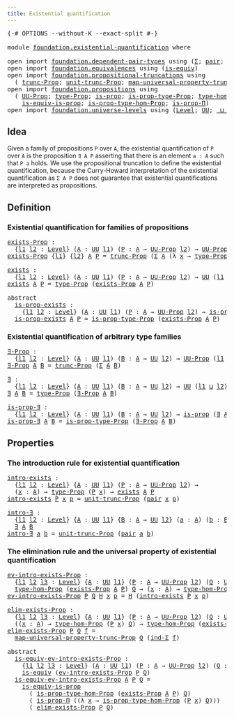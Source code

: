 ```yaml
---
title: Existential quantification
---
```


<pre class="Agda"><a id="52" class="Symbol">{-#</a> <a id="56" class="Keyword">OPTIONS</a> <a id="64" class="Pragma">--without-K</a> <a id="76" class="Pragma">--exact-split</a> <a id="90" class="Symbol">#-}</a>

<a id="95" class="Keyword">module</a> <a id="102" href="foundation.existential-quantification.html" class="Module">foundation.existential-quantification</a> <a id="140" class="Keyword">where</a>

<a id="147" class="Keyword">open</a> <a id="152" class="Keyword">import</a> <a id="159" href="foundation.dependent-pair-types.html" class="Module">foundation.dependent-pair-types</a> <a id="191" class="Keyword">using</a> <a id="197" class="Symbol">(</a><a id="198" href="foundation-core.dependent-pair-types.html#515" class="Record">Σ</a><a id="199" class="Symbol">;</a> <a id="201" href="foundation-core.dependent-pair-types.html#588" class="InductiveConstructor">pair</a><a id="205" class="Symbol">;</a> <a id="207" href="foundation-core.dependent-pair-types.html#605" class="Field">pr1</a><a id="210" class="Symbol">;</a> <a id="212" href="foundation-core.dependent-pair-types.html#617" class="Field">pr2</a><a id="215" class="Symbol">;</a> <a id="217" href="foundation-core.dependent-pair-types.html#743" class="Function">ind-Σ</a><a id="222" class="Symbol">)</a>
<a id="224" class="Keyword">open</a> <a id="229" class="Keyword">import</a> <a id="236" href="foundation.equivalences.html" class="Module">foundation.equivalences</a> <a id="260" class="Keyword">using</a> <a id="266" class="Symbol">(</a><a id="267" href="foundation-core.equivalences.html#1556" class="Function">is-equiv</a><a id="275" class="Symbol">)</a>
<a id="277" class="Keyword">open</a> <a id="282" class="Keyword">import</a> <a id="289" href="foundation.propositional-truncations.html" class="Module">foundation.propositional-truncations</a> <a id="326" class="Keyword">using</a>
  <a id="334" class="Symbol">(</a> <a id="336" href="foundation.propositional-truncations.html#2532" class="Function">trunc-Prop</a><a id="346" class="Symbol">;</a> <a id="348" href="foundation.propositional-truncations.html#2118" class="Function">unit-trunc-Prop</a><a id="363" class="Symbol">;</a> <a id="365" href="foundation.propositional-truncations.html#5244" class="Function">map-universal-property-trunc-Prop</a><a id="398" class="Symbol">)</a>
<a id="400" class="Keyword">open</a> <a id="405" class="Keyword">import</a> <a id="412" href="foundation.propositions.html" class="Module">foundation.propositions</a> <a id="436" class="Keyword">using</a>
  <a id="444" class="Symbol">(</a> <a id="446" href="foundation-core.propositions.html#1393" class="Function">UU-Prop</a><a id="453" class="Symbol">;</a> <a id="455" href="foundation-core.propositions.html#1495" class="Function">type-Prop</a><a id="464" class="Symbol">;</a> <a id="466" href="foundation-core.propositions.html#1309" class="Function">is-prop</a><a id="473" class="Symbol">;</a> <a id="475" href="foundation-core.propositions.html#1562" class="Function">is-prop-type-Prop</a><a id="492" class="Symbol">;</a> <a id="494" href="foundation-core.propositions.html#8476" class="Function">type-hom-Prop</a><a id="507" class="Symbol">;</a>
    <a id="513" href="foundation-core.propositions.html#3693" class="Function">is-equiv-is-prop</a><a id="529" class="Symbol">;</a> <a id="531" href="foundation-core.propositions.html#8616" class="Function">is-prop-type-hom-Prop</a><a id="552" class="Symbol">;</a> <a id="554" href="foundation-core.propositions.html#6158" class="Function">is-prop-Π</a><a id="563" class="Symbol">)</a>
<a id="565" class="Keyword">open</a> <a id="570" class="Keyword">import</a> <a id="577" href="foundation.universe-levels.html" class="Module">foundation.universe-levels</a> <a id="604" class="Keyword">using</a> <a id="610" class="Symbol">(</a><a id="611" href="Agda.Primitive.html#597" class="Postulate">Level</a><a id="616" class="Symbol">;</a> <a id="618" href="foundation-core.universe-levels.html#235" class="Primitive">UU</a><a id="620" class="Symbol">;</a> <a id="622" href="Agda.Primitive.html#810" class="Primitive Operator">_⊔_</a><a id="625" class="Symbol">)</a>
</pre>
## Idea

Given a family of propositions `P` over `A`, the existential quantification of `P` over `A` is the proposition `∃ A P` asserting that there is an element `a : A` such that `P a` holds. We use the propositional truncation to define the existential quantification, because the Curry-Howard interpretation of the existential quantification as `Σ A P` does not guarantee that existential quantifications are interpreted as propositions.

## Definition

### Existential quantification for families of propositions

<pre class="Agda"><a id="exists-Prop"></a><a id="1159" href="foundation.existential-quantification.html#1159" class="Function">exists-Prop</a> <a id="1171" class="Symbol">:</a>
  <a id="1175" class="Symbol">{</a><a id="1176" href="foundation.existential-quantification.html#1176" class="Bound">l1</a> <a id="1179" href="foundation.existential-quantification.html#1179" class="Bound">l2</a> <a id="1182" class="Symbol">:</a> <a id="1184" href="Agda.Primitive.html#597" class="Postulate">Level</a><a id="1189" class="Symbol">}</a> <a id="1191" class="Symbol">(</a><a id="1192" href="foundation.existential-quantification.html#1192" class="Bound">A</a> <a id="1194" class="Symbol">:</a> <a id="1196" href="foundation-core.universe-levels.html#235" class="Primitive">UU</a> <a id="1199" href="foundation.existential-quantification.html#1176" class="Bound">l1</a><a id="1201" class="Symbol">)</a> <a id="1203" class="Symbol">(</a><a id="1204" href="foundation.existential-quantification.html#1204" class="Bound">P</a> <a id="1206" class="Symbol">:</a> <a id="1208" href="foundation.existential-quantification.html#1192" class="Bound">A</a> <a id="1210" class="Symbol">→</a> <a id="1212" href="foundation-core.propositions.html#1393" class="Function">UU-Prop</a> <a id="1220" href="foundation.existential-quantification.html#1179" class="Bound">l2</a><a id="1222" class="Symbol">)</a> <a id="1224" class="Symbol">→</a> <a id="1226" href="foundation-core.propositions.html#1393" class="Function">UU-Prop</a> <a id="1234" class="Symbol">(</a><a id="1235" href="foundation.existential-quantification.html#1176" class="Bound">l1</a> <a id="1238" href="Agda.Primitive.html#810" class="Primitive Operator">⊔</a> <a id="1240" href="foundation.existential-quantification.html#1179" class="Bound">l2</a><a id="1242" class="Symbol">)</a>
<a id="1244" href="foundation.existential-quantification.html#1159" class="Function">exists-Prop</a> <a id="1256" class="Symbol">{</a><a id="1257" href="foundation.existential-quantification.html#1257" class="Bound">l1</a><a id="1259" class="Symbol">}</a> <a id="1261" class="Symbol">{</a><a id="1262" href="foundation.existential-quantification.html#1262" class="Bound">l2</a><a id="1264" class="Symbol">}</a> <a id="1266" href="foundation.existential-quantification.html#1266" class="Bound">A</a> <a id="1268" href="foundation.existential-quantification.html#1268" class="Bound">P</a> <a id="1270" class="Symbol">=</a> <a id="1272" href="foundation.propositional-truncations.html#2532" class="Function">trunc-Prop</a> <a id="1283" class="Symbol">(</a><a id="1284" href="foundation-core.dependent-pair-types.html#515" class="Record">Σ</a> <a id="1286" href="foundation.existential-quantification.html#1266" class="Bound">A</a> <a id="1288" class="Symbol">(λ</a> <a id="1291" href="foundation.existential-quantification.html#1291" class="Bound">x</a> <a id="1293" class="Symbol">→</a> <a id="1295" href="foundation-core.propositions.html#1495" class="Function">type-Prop</a> <a id="1305" class="Symbol">(</a><a id="1306" href="foundation.existential-quantification.html#1268" class="Bound">P</a> <a id="1308" href="foundation.existential-quantification.html#1291" class="Bound">x</a><a id="1309" class="Symbol">)))</a>

<a id="exists"></a><a id="1314" href="foundation.existential-quantification.html#1314" class="Function">exists</a> <a id="1321" class="Symbol">:</a>
  <a id="1325" class="Symbol">{</a><a id="1326" href="foundation.existential-quantification.html#1326" class="Bound">l1</a> <a id="1329" href="foundation.existential-quantification.html#1329" class="Bound">l2</a> <a id="1332" class="Symbol">:</a> <a id="1334" href="Agda.Primitive.html#597" class="Postulate">Level</a><a id="1339" class="Symbol">}</a> <a id="1341" class="Symbol">(</a><a id="1342" href="foundation.existential-quantification.html#1342" class="Bound">A</a> <a id="1344" class="Symbol">:</a> <a id="1346" href="foundation-core.universe-levels.html#235" class="Primitive">UU</a> <a id="1349" href="foundation.existential-quantification.html#1326" class="Bound">l1</a><a id="1351" class="Symbol">)</a> <a id="1353" class="Symbol">(</a><a id="1354" href="foundation.existential-quantification.html#1354" class="Bound">P</a> <a id="1356" class="Symbol">:</a> <a id="1358" href="foundation.existential-quantification.html#1342" class="Bound">A</a> <a id="1360" class="Symbol">→</a> <a id="1362" href="foundation-core.propositions.html#1393" class="Function">UU-Prop</a> <a id="1370" href="foundation.existential-quantification.html#1329" class="Bound">l2</a><a id="1372" class="Symbol">)</a> <a id="1374" class="Symbol">→</a> <a id="1376" href="foundation-core.universe-levels.html#235" class="Primitive">UU</a> <a id="1379" class="Symbol">(</a><a id="1380" href="foundation.existential-quantification.html#1326" class="Bound">l1</a> <a id="1383" href="Agda.Primitive.html#810" class="Primitive Operator">⊔</a> <a id="1385" href="foundation.existential-quantification.html#1329" class="Bound">l2</a><a id="1387" class="Symbol">)</a>
<a id="1389" href="foundation.existential-quantification.html#1314" class="Function">exists</a> <a id="1396" href="foundation.existential-quantification.html#1396" class="Bound">A</a> <a id="1398" href="foundation.existential-quantification.html#1398" class="Bound">P</a> <a id="1400" class="Symbol">=</a> <a id="1402" href="foundation-core.propositions.html#1495" class="Function">type-Prop</a> <a id="1412" class="Symbol">(</a><a id="1413" href="foundation.existential-quantification.html#1159" class="Function">exists-Prop</a> <a id="1425" href="foundation.existential-quantification.html#1396" class="Bound">A</a> <a id="1427" href="foundation.existential-quantification.html#1398" class="Bound">P</a><a id="1428" class="Symbol">)</a>

<a id="1431" class="Keyword">abstract</a>
  <a id="is-prop-exists"></a><a id="1442" href="foundation.existential-quantification.html#1442" class="Function">is-prop-exists</a> <a id="1457" class="Symbol">:</a>
    <a id="1463" class="Symbol">{</a><a id="1464" href="foundation.existential-quantification.html#1464" class="Bound">l1</a> <a id="1467" href="foundation.existential-quantification.html#1467" class="Bound">l2</a> <a id="1470" class="Symbol">:</a> <a id="1472" href="Agda.Primitive.html#597" class="Postulate">Level</a><a id="1477" class="Symbol">}</a> <a id="1479" class="Symbol">(</a><a id="1480" href="foundation.existential-quantification.html#1480" class="Bound">A</a> <a id="1482" class="Symbol">:</a> <a id="1484" href="foundation-core.universe-levels.html#235" class="Primitive">UU</a> <a id="1487" href="foundation.existential-quantification.html#1464" class="Bound">l1</a><a id="1489" class="Symbol">)</a> <a id="1491" class="Symbol">(</a><a id="1492" href="foundation.existential-quantification.html#1492" class="Bound">P</a> <a id="1494" class="Symbol">:</a> <a id="1496" href="foundation.existential-quantification.html#1480" class="Bound">A</a> <a id="1498" class="Symbol">→</a> <a id="1500" href="foundation-core.propositions.html#1393" class="Function">UU-Prop</a> <a id="1508" href="foundation.existential-quantification.html#1467" class="Bound">l2</a><a id="1510" class="Symbol">)</a> <a id="1512" class="Symbol">→</a> <a id="1514" href="foundation-core.propositions.html#1309" class="Function">is-prop</a> <a id="1522" class="Symbol">(</a><a id="1523" href="foundation.existential-quantification.html#1314" class="Function">exists</a> <a id="1530" href="foundation.existential-quantification.html#1480" class="Bound">A</a> <a id="1532" href="foundation.existential-quantification.html#1492" class="Bound">P</a><a id="1533" class="Symbol">)</a>
  <a id="1537" href="foundation.existential-quantification.html#1442" class="Function">is-prop-exists</a> <a id="1552" href="foundation.existential-quantification.html#1552" class="Bound">A</a> <a id="1554" href="foundation.existential-quantification.html#1554" class="Bound">P</a> <a id="1556" class="Symbol">=</a> <a id="1558" href="foundation-core.propositions.html#1562" class="Function">is-prop-type-Prop</a> <a id="1576" class="Symbol">(</a><a id="1577" href="foundation.existential-quantification.html#1159" class="Function">exists-Prop</a> <a id="1589" href="foundation.existential-quantification.html#1552" class="Bound">A</a> <a id="1591" href="foundation.existential-quantification.html#1554" class="Bound">P</a><a id="1592" class="Symbol">)</a>
</pre>
### Existential quantification of arbitrary type families

<pre class="Agda"><a id="∃-Prop"></a><a id="1666" href="foundation.existential-quantification.html#1666" class="Function">∃-Prop</a> <a id="1673" class="Symbol">:</a>
  <a id="1677" class="Symbol">{</a><a id="1678" href="foundation.existential-quantification.html#1678" class="Bound">l1</a> <a id="1681" href="foundation.existential-quantification.html#1681" class="Bound">l2</a> <a id="1684" class="Symbol">:</a> <a id="1686" href="Agda.Primitive.html#597" class="Postulate">Level</a><a id="1691" class="Symbol">}</a> <a id="1693" class="Symbol">(</a><a id="1694" href="foundation.existential-quantification.html#1694" class="Bound">A</a> <a id="1696" class="Symbol">:</a> <a id="1698" href="foundation-core.universe-levels.html#235" class="Primitive">UU</a> <a id="1701" href="foundation.existential-quantification.html#1678" class="Bound">l1</a><a id="1703" class="Symbol">)</a> <a id="1705" class="Symbol">(</a><a id="1706" href="foundation.existential-quantification.html#1706" class="Bound">B</a> <a id="1708" class="Symbol">:</a> <a id="1710" href="foundation.existential-quantification.html#1694" class="Bound">A</a> <a id="1712" class="Symbol">→</a> <a id="1714" href="foundation-core.universe-levels.html#235" class="Primitive">UU</a> <a id="1717" href="foundation.existential-quantification.html#1681" class="Bound">l2</a><a id="1719" class="Symbol">)</a> <a id="1721" class="Symbol">→</a> <a id="1723" href="foundation-core.propositions.html#1393" class="Function">UU-Prop</a> <a id="1731" class="Symbol">(</a><a id="1732" href="foundation.existential-quantification.html#1678" class="Bound">l1</a> <a id="1735" href="Agda.Primitive.html#810" class="Primitive Operator">⊔</a> <a id="1737" href="foundation.existential-quantification.html#1681" class="Bound">l2</a><a id="1739" class="Symbol">)</a>
<a id="1741" href="foundation.existential-quantification.html#1666" class="Function">∃-Prop</a> <a id="1748" href="foundation.existential-quantification.html#1748" class="Bound">A</a> <a id="1750" href="foundation.existential-quantification.html#1750" class="Bound">B</a> <a id="1752" class="Symbol">=</a> <a id="1754" href="foundation.propositional-truncations.html#2532" class="Function">trunc-Prop</a> <a id="1765" class="Symbol">(</a><a id="1766" href="foundation-core.dependent-pair-types.html#515" class="Record">Σ</a> <a id="1768" href="foundation.existential-quantification.html#1748" class="Bound">A</a> <a id="1770" href="foundation.existential-quantification.html#1750" class="Bound">B</a><a id="1771" class="Symbol">)</a>

<a id="∃"></a><a id="1774" href="foundation.existential-quantification.html#1774" class="Function">∃</a> <a id="1776" class="Symbol">:</a>
  <a id="1780" class="Symbol">{</a><a id="1781" href="foundation.existential-quantification.html#1781" class="Bound">l1</a> <a id="1784" href="foundation.existential-quantification.html#1784" class="Bound">l2</a> <a id="1787" class="Symbol">:</a> <a id="1789" href="Agda.Primitive.html#597" class="Postulate">Level</a><a id="1794" class="Symbol">}</a> <a id="1796" class="Symbol">(</a><a id="1797" href="foundation.existential-quantification.html#1797" class="Bound">A</a> <a id="1799" class="Symbol">:</a> <a id="1801" href="foundation-core.universe-levels.html#235" class="Primitive">UU</a> <a id="1804" href="foundation.existential-quantification.html#1781" class="Bound">l1</a><a id="1806" class="Symbol">)</a> <a id="1808" class="Symbol">(</a><a id="1809" href="foundation.existential-quantification.html#1809" class="Bound">B</a> <a id="1811" class="Symbol">:</a> <a id="1813" href="foundation.existential-quantification.html#1797" class="Bound">A</a> <a id="1815" class="Symbol">→</a> <a id="1817" href="foundation-core.universe-levels.html#235" class="Primitive">UU</a> <a id="1820" href="foundation.existential-quantification.html#1784" class="Bound">l2</a><a id="1822" class="Symbol">)</a> <a id="1824" class="Symbol">→</a> <a id="1826" href="foundation-core.universe-levels.html#235" class="Primitive">UU</a> <a id="1829" class="Symbol">(</a><a id="1830" href="foundation.existential-quantification.html#1781" class="Bound">l1</a> <a id="1833" href="Agda.Primitive.html#810" class="Primitive Operator">⊔</a> <a id="1835" href="foundation.existential-quantification.html#1784" class="Bound">l2</a><a id="1837" class="Symbol">)</a>
<a id="1839" href="foundation.existential-quantification.html#1774" class="Function">∃</a> <a id="1841" href="foundation.existential-quantification.html#1841" class="Bound">A</a> <a id="1843" href="foundation.existential-quantification.html#1843" class="Bound">B</a> <a id="1845" class="Symbol">=</a> <a id="1847" href="foundation-core.propositions.html#1495" class="Function">type-Prop</a> <a id="1857" class="Symbol">(</a><a id="1858" href="foundation.existential-quantification.html#1666" class="Function">∃-Prop</a> <a id="1865" href="foundation.existential-quantification.html#1841" class="Bound">A</a> <a id="1867" href="foundation.existential-quantification.html#1843" class="Bound">B</a><a id="1868" class="Symbol">)</a>

<a id="is-prop-∃"></a><a id="1871" href="foundation.existential-quantification.html#1871" class="Function">is-prop-∃</a> <a id="1881" class="Symbol">:</a>
  <a id="1885" class="Symbol">{</a><a id="1886" href="foundation.existential-quantification.html#1886" class="Bound">l1</a> <a id="1889" href="foundation.existential-quantification.html#1889" class="Bound">l2</a> <a id="1892" class="Symbol">:</a> <a id="1894" href="Agda.Primitive.html#597" class="Postulate">Level</a><a id="1899" class="Symbol">}</a> <a id="1901" class="Symbol">(</a><a id="1902" href="foundation.existential-quantification.html#1902" class="Bound">A</a> <a id="1904" class="Symbol">:</a> <a id="1906" href="foundation-core.universe-levels.html#235" class="Primitive">UU</a> <a id="1909" href="foundation.existential-quantification.html#1886" class="Bound">l1</a><a id="1911" class="Symbol">)</a> <a id="1913" class="Symbol">(</a><a id="1914" href="foundation.existential-quantification.html#1914" class="Bound">B</a> <a id="1916" class="Symbol">:</a> <a id="1918" href="foundation.existential-quantification.html#1902" class="Bound">A</a> <a id="1920" class="Symbol">→</a> <a id="1922" href="foundation-core.universe-levels.html#235" class="Primitive">UU</a> <a id="1925" href="foundation.existential-quantification.html#1889" class="Bound">l2</a><a id="1927" class="Symbol">)</a> <a id="1929" class="Symbol">→</a> <a id="1931" href="foundation-core.propositions.html#1309" class="Function">is-prop</a> <a id="1939" class="Symbol">(</a><a id="1940" href="foundation.existential-quantification.html#1774" class="Function">∃</a> <a id="1942" href="foundation.existential-quantification.html#1902" class="Bound">A</a> <a id="1944" href="foundation.existential-quantification.html#1914" class="Bound">B</a><a id="1945" class="Symbol">)</a>
<a id="1947" href="foundation.existential-quantification.html#1871" class="Function">is-prop-∃</a> <a id="1957" href="foundation.existential-quantification.html#1957" class="Bound">A</a> <a id="1959" href="foundation.existential-quantification.html#1959" class="Bound">B</a> <a id="1961" class="Symbol">=</a> <a id="1963" href="foundation-core.propositions.html#1562" class="Function">is-prop-type-Prop</a> <a id="1981" class="Symbol">(</a><a id="1982" href="foundation.existential-quantification.html#1666" class="Function">∃-Prop</a> <a id="1989" href="foundation.existential-quantification.html#1957" class="Bound">A</a> <a id="1991" href="foundation.existential-quantification.html#1959" class="Bound">B</a><a id="1992" class="Symbol">)</a>
</pre>
## Properties

### The introduction rule for existential quantification

<pre class="Agda"><a id="intro-exists"></a><a id="2080" href="foundation.existential-quantification.html#2080" class="Function">intro-exists</a> <a id="2093" class="Symbol">:</a>
  <a id="2097" class="Symbol">{</a><a id="2098" href="foundation.existential-quantification.html#2098" class="Bound">l1</a> <a id="2101" href="foundation.existential-quantification.html#2101" class="Bound">l2</a> <a id="2104" class="Symbol">:</a> <a id="2106" href="Agda.Primitive.html#597" class="Postulate">Level</a><a id="2111" class="Symbol">}</a> <a id="2113" class="Symbol">{</a><a id="2114" href="foundation.existential-quantification.html#2114" class="Bound">A</a> <a id="2116" class="Symbol">:</a> <a id="2118" href="foundation-core.universe-levels.html#235" class="Primitive">UU</a> <a id="2121" href="foundation.existential-quantification.html#2098" class="Bound">l1</a><a id="2123" class="Symbol">}</a> <a id="2125" class="Symbol">(</a><a id="2126" href="foundation.existential-quantification.html#2126" class="Bound">P</a> <a id="2128" class="Symbol">:</a> <a id="2130" href="foundation.existential-quantification.html#2114" class="Bound">A</a> <a id="2132" class="Symbol">→</a> <a id="2134" href="foundation-core.propositions.html#1393" class="Function">UU-Prop</a> <a id="2142" href="foundation.existential-quantification.html#2101" class="Bound">l2</a><a id="2144" class="Symbol">)</a> <a id="2146" class="Symbol">→</a>
  <a id="2150" class="Symbol">(</a><a id="2151" href="foundation.existential-quantification.html#2151" class="Bound">x</a> <a id="2153" class="Symbol">:</a> <a id="2155" href="foundation.existential-quantification.html#2114" class="Bound">A</a><a id="2156" class="Symbol">)</a> <a id="2158" class="Symbol">→</a> <a id="2160" href="foundation-core.propositions.html#1495" class="Function">type-Prop</a> <a id="2170" class="Symbol">(</a><a id="2171" href="foundation.existential-quantification.html#2126" class="Bound">P</a> <a id="2173" href="foundation.existential-quantification.html#2151" class="Bound">x</a><a id="2174" class="Symbol">)</a> <a id="2176" class="Symbol">→</a> <a id="2178" href="foundation.existential-quantification.html#1314" class="Function">exists</a> <a id="2185" href="foundation.existential-quantification.html#2114" class="Bound">A</a> <a id="2187" href="foundation.existential-quantification.html#2126" class="Bound">P</a>
<a id="2189" href="foundation.existential-quantification.html#2080" class="Function">intro-exists</a> <a id="2202" href="foundation.existential-quantification.html#2202" class="Bound">P</a> <a id="2204" href="foundation.existential-quantification.html#2204" class="Bound">x</a> <a id="2206" href="foundation.existential-quantification.html#2206" class="Bound">p</a> <a id="2208" class="Symbol">=</a> <a id="2210" href="foundation.propositional-truncations.html#2118" class="Function">unit-trunc-Prop</a> <a id="2226" class="Symbol">(</a><a id="2227" href="foundation-core.dependent-pair-types.html#588" class="InductiveConstructor">pair</a> <a id="2232" href="foundation.existential-quantification.html#2204" class="Bound">x</a> <a id="2234" href="foundation.existential-quantification.html#2206" class="Bound">p</a><a id="2235" class="Symbol">)</a>

<a id="intro-∃"></a><a id="2238" href="foundation.existential-quantification.html#2238" class="Function">intro-∃</a> <a id="2246" class="Symbol">:</a>
  <a id="2250" class="Symbol">{</a><a id="2251" href="foundation.existential-quantification.html#2251" class="Bound">l1</a> <a id="2254" href="foundation.existential-quantification.html#2254" class="Bound">l2</a> <a id="2257" class="Symbol">:</a> <a id="2259" href="Agda.Primitive.html#597" class="Postulate">Level</a><a id="2264" class="Symbol">}</a> <a id="2266" class="Symbol">{</a><a id="2267" href="foundation.existential-quantification.html#2267" class="Bound">A</a> <a id="2269" class="Symbol">:</a> <a id="2271" href="foundation-core.universe-levels.html#235" class="Primitive">UU</a> <a id="2274" href="foundation.existential-quantification.html#2251" class="Bound">l1</a><a id="2276" class="Symbol">}</a> <a id="2278" class="Symbol">{</a><a id="2279" href="foundation.existential-quantification.html#2279" class="Bound">B</a> <a id="2281" class="Symbol">:</a> <a id="2283" href="foundation.existential-quantification.html#2267" class="Bound">A</a> <a id="2285" class="Symbol">→</a> <a id="2287" href="foundation-core.universe-levels.html#235" class="Primitive">UU</a> <a id="2290" href="foundation.existential-quantification.html#2254" class="Bound">l2</a><a id="2292" class="Symbol">}</a> <a id="2294" class="Symbol">(</a><a id="2295" href="foundation.existential-quantification.html#2295" class="Bound">a</a> <a id="2297" class="Symbol">:</a> <a id="2299" href="foundation.existential-quantification.html#2267" class="Bound">A</a><a id="2300" class="Symbol">)</a> <a id="2302" class="Symbol">(</a><a id="2303" href="foundation.existential-quantification.html#2303" class="Bound">b</a> <a id="2305" class="Symbol">:</a> <a id="2307" href="foundation.existential-quantification.html#2279" class="Bound">B</a> <a id="2309" href="foundation.existential-quantification.html#2295" class="Bound">a</a><a id="2310" class="Symbol">)</a> <a id="2312" class="Symbol">→</a>
  <a id="2316" href="foundation.existential-quantification.html#1774" class="Function">∃</a> <a id="2318" href="foundation.existential-quantification.html#2267" class="Bound">A</a> <a id="2320" href="foundation.existential-quantification.html#2279" class="Bound">B</a>
<a id="2322" href="foundation.existential-quantification.html#2238" class="Function">intro-∃</a> <a id="2330" href="foundation.existential-quantification.html#2330" class="Bound">a</a> <a id="2332" href="foundation.existential-quantification.html#2332" class="Bound">b</a> <a id="2334" class="Symbol">=</a> <a id="2336" href="foundation.propositional-truncations.html#2118" class="Function">unit-trunc-Prop</a> <a id="2352" class="Symbol">(</a><a id="2353" href="foundation-core.dependent-pair-types.html#588" class="InductiveConstructor">pair</a> <a id="2358" href="foundation.existential-quantification.html#2330" class="Bound">a</a> <a id="2360" href="foundation.existential-quantification.html#2332" class="Bound">b</a><a id="2361" class="Symbol">)</a>
</pre>
### The elimination rule and the universal property of existential quantification

<pre class="Agda"><a id="ev-intro-exists-Prop"></a><a id="2459" href="foundation.existential-quantification.html#2459" class="Function">ev-intro-exists-Prop</a> <a id="2480" class="Symbol">:</a>
  <a id="2484" class="Symbol">{</a><a id="2485" href="foundation.existential-quantification.html#2485" class="Bound">l1</a> <a id="2488" href="foundation.existential-quantification.html#2488" class="Bound">l2</a> <a id="2491" href="foundation.existential-quantification.html#2491" class="Bound">l3</a> <a id="2494" class="Symbol">:</a> <a id="2496" href="Agda.Primitive.html#597" class="Postulate">Level</a><a id="2501" class="Symbol">}</a> <a id="2503" class="Symbol">{</a><a id="2504" href="foundation.existential-quantification.html#2504" class="Bound">A</a> <a id="2506" class="Symbol">:</a> <a id="2508" href="foundation-core.universe-levels.html#235" class="Primitive">UU</a> <a id="2511" href="foundation.existential-quantification.html#2485" class="Bound">l1</a><a id="2513" class="Symbol">}</a> <a id="2515" class="Symbol">(</a><a id="2516" href="foundation.existential-quantification.html#2516" class="Bound">P</a> <a id="2518" class="Symbol">:</a> <a id="2520" href="foundation.existential-quantification.html#2504" class="Bound">A</a> <a id="2522" class="Symbol">→</a> <a id="2524" href="foundation-core.propositions.html#1393" class="Function">UU-Prop</a> <a id="2532" href="foundation.existential-quantification.html#2488" class="Bound">l2</a><a id="2534" class="Symbol">)</a> <a id="2536" class="Symbol">(</a><a id="2537" href="foundation.existential-quantification.html#2537" class="Bound">Q</a> <a id="2539" class="Symbol">:</a> <a id="2541" href="foundation-core.propositions.html#1393" class="Function">UU-Prop</a> <a id="2549" href="foundation.existential-quantification.html#2491" class="Bound">l3</a><a id="2551" class="Symbol">)</a> <a id="2553" class="Symbol">→</a>
  <a id="2557" href="foundation-core.propositions.html#8476" class="Function">type-hom-Prop</a> <a id="2571" class="Symbol">(</a><a id="2572" href="foundation.existential-quantification.html#1159" class="Function">exists-Prop</a> <a id="2584" href="foundation.existential-quantification.html#2504" class="Bound">A</a> <a id="2586" href="foundation.existential-quantification.html#2516" class="Bound">P</a><a id="2587" class="Symbol">)</a> <a id="2589" href="foundation.existential-quantification.html#2537" class="Bound">Q</a> <a id="2591" class="Symbol">→</a> <a id="2593" class="Symbol">(</a><a id="2594" href="foundation.existential-quantification.html#2594" class="Bound">x</a> <a id="2596" class="Symbol">:</a> <a id="2598" href="foundation.existential-quantification.html#2504" class="Bound">A</a><a id="2599" class="Symbol">)</a> <a id="2601" class="Symbol">→</a> <a id="2603" href="foundation-core.propositions.html#8476" class="Function">type-hom-Prop</a> <a id="2617" class="Symbol">(</a><a id="2618" href="foundation.existential-quantification.html#2516" class="Bound">P</a> <a id="2620" href="foundation.existential-quantification.html#2594" class="Bound">x</a><a id="2621" class="Symbol">)</a> <a id="2623" href="foundation.existential-quantification.html#2537" class="Bound">Q</a>
<a id="2625" href="foundation.existential-quantification.html#2459" class="Function">ev-intro-exists-Prop</a> <a id="2646" href="foundation.existential-quantification.html#2646" class="Bound">P</a> <a id="2648" href="foundation.existential-quantification.html#2648" class="Bound">Q</a> <a id="2650" href="foundation.existential-quantification.html#2650" class="Bound">H</a> <a id="2652" href="foundation.existential-quantification.html#2652" class="Bound">x</a> <a id="2654" href="foundation.existential-quantification.html#2654" class="Bound">p</a> <a id="2656" class="Symbol">=</a> <a id="2658" href="foundation.existential-quantification.html#2650" class="Bound">H</a> <a id="2660" class="Symbol">(</a><a id="2661" href="foundation.existential-quantification.html#2080" class="Function">intro-exists</a> <a id="2674" href="foundation.existential-quantification.html#2646" class="Bound">P</a> <a id="2676" href="foundation.existential-quantification.html#2652" class="Bound">x</a> <a id="2678" href="foundation.existential-quantification.html#2654" class="Bound">p</a><a id="2679" class="Symbol">)</a>

<a id="elim-exists-Prop"></a><a id="2682" href="foundation.existential-quantification.html#2682" class="Function">elim-exists-Prop</a> <a id="2699" class="Symbol">:</a>
  <a id="2703" class="Symbol">{</a><a id="2704" href="foundation.existential-quantification.html#2704" class="Bound">l1</a> <a id="2707" href="foundation.existential-quantification.html#2707" class="Bound">l2</a> <a id="2710" href="foundation.existential-quantification.html#2710" class="Bound">l3</a> <a id="2713" class="Symbol">:</a> <a id="2715" href="Agda.Primitive.html#597" class="Postulate">Level</a><a id="2720" class="Symbol">}</a> <a id="2722" class="Symbol">{</a><a id="2723" href="foundation.existential-quantification.html#2723" class="Bound">A</a> <a id="2725" class="Symbol">:</a> <a id="2727" href="foundation-core.universe-levels.html#235" class="Primitive">UU</a> <a id="2730" href="foundation.existential-quantification.html#2704" class="Bound">l1</a><a id="2732" class="Symbol">}</a> <a id="2734" class="Symbol">(</a><a id="2735" href="foundation.existential-quantification.html#2735" class="Bound">P</a> <a id="2737" class="Symbol">:</a> <a id="2739" href="foundation.existential-quantification.html#2723" class="Bound">A</a> <a id="2741" class="Symbol">→</a> <a id="2743" href="foundation-core.propositions.html#1393" class="Function">UU-Prop</a> <a id="2751" href="foundation.existential-quantification.html#2707" class="Bound">l2</a><a id="2753" class="Symbol">)</a> <a id="2755" class="Symbol">(</a><a id="2756" href="foundation.existential-quantification.html#2756" class="Bound">Q</a> <a id="2758" class="Symbol">:</a> <a id="2760" href="foundation-core.propositions.html#1393" class="Function">UU-Prop</a> <a id="2768" href="foundation.existential-quantification.html#2710" class="Bound">l3</a><a id="2770" class="Symbol">)</a> <a id="2772" class="Symbol">→</a>
  <a id="2776" class="Symbol">((</a><a id="2778" href="foundation.existential-quantification.html#2778" class="Bound">x</a> <a id="2780" class="Symbol">:</a> <a id="2782" href="foundation.existential-quantification.html#2723" class="Bound">A</a><a id="2783" class="Symbol">)</a> <a id="2785" class="Symbol">→</a> <a id="2787" href="foundation-core.propositions.html#8476" class="Function">type-hom-Prop</a> <a id="2801" class="Symbol">(</a><a id="2802" href="foundation.existential-quantification.html#2735" class="Bound">P</a> <a id="2804" href="foundation.existential-quantification.html#2778" class="Bound">x</a><a id="2805" class="Symbol">)</a> <a id="2807" href="foundation.existential-quantification.html#2756" class="Bound">Q</a><a id="2808" class="Symbol">)</a> <a id="2810" class="Symbol">→</a> <a id="2812" href="foundation-core.propositions.html#8476" class="Function">type-hom-Prop</a> <a id="2826" class="Symbol">(</a><a id="2827" href="foundation.existential-quantification.html#1159" class="Function">exists-Prop</a> <a id="2839" href="foundation.existential-quantification.html#2723" class="Bound">A</a> <a id="2841" href="foundation.existential-quantification.html#2735" class="Bound">P</a><a id="2842" class="Symbol">)</a> <a id="2844" href="foundation.existential-quantification.html#2756" class="Bound">Q</a>
<a id="2846" href="foundation.existential-quantification.html#2682" class="Function">elim-exists-Prop</a> <a id="2863" href="foundation.existential-quantification.html#2863" class="Bound">P</a> <a id="2865" href="foundation.existential-quantification.html#2865" class="Bound">Q</a> <a id="2867" href="foundation.existential-quantification.html#2867" class="Bound">f</a> <a id="2869" class="Symbol">=</a>
  <a id="2873" href="foundation.propositional-truncations.html#5244" class="Function">map-universal-property-trunc-Prop</a> <a id="2907" href="foundation.existential-quantification.html#2865" class="Bound">Q</a> <a id="2909" class="Symbol">(</a><a id="2910" href="foundation-core.dependent-pair-types.html#743" class="Function">ind-Σ</a> <a id="2916" href="foundation.existential-quantification.html#2867" class="Bound">f</a><a id="2917" class="Symbol">)</a>

<a id="2920" class="Keyword">abstract</a>
  <a id="is-equiv-ev-intro-exists-Prop"></a><a id="2931" href="foundation.existential-quantification.html#2931" class="Function">is-equiv-ev-intro-exists-Prop</a> <a id="2961" class="Symbol">:</a>
    <a id="2967" class="Symbol">{</a><a id="2968" href="foundation.existential-quantification.html#2968" class="Bound">l1</a> <a id="2971" href="foundation.existential-quantification.html#2971" class="Bound">l2</a> <a id="2974" href="foundation.existential-quantification.html#2974" class="Bound">l3</a> <a id="2977" class="Symbol">:</a> <a id="2979" href="Agda.Primitive.html#597" class="Postulate">Level</a><a id="2984" class="Symbol">}</a> <a id="2986" class="Symbol">(</a><a id="2987" href="foundation.existential-quantification.html#2987" class="Bound">A</a> <a id="2989" class="Symbol">:</a> <a id="2991" href="foundation-core.universe-levels.html#235" class="Primitive">UU</a> <a id="2994" href="foundation.existential-quantification.html#2968" class="Bound">l1</a><a id="2996" class="Symbol">)</a> <a id="2998" class="Symbol">(</a><a id="2999" href="foundation.existential-quantification.html#2999" class="Bound">P</a> <a id="3001" class="Symbol">:</a> <a id="3003" href="foundation.existential-quantification.html#2987" class="Bound">A</a> <a id="3005" class="Symbol">→</a> <a id="3007" href="foundation-core.propositions.html#1393" class="Function">UU-Prop</a> <a id="3015" href="foundation.existential-quantification.html#2971" class="Bound">l2</a><a id="3017" class="Symbol">)</a> <a id="3019" class="Symbol">(</a><a id="3020" href="foundation.existential-quantification.html#3020" class="Bound">Q</a> <a id="3022" class="Symbol">:</a> <a id="3024" href="foundation-core.propositions.html#1393" class="Function">UU-Prop</a> <a id="3032" href="foundation.existential-quantification.html#2974" class="Bound">l3</a><a id="3034" class="Symbol">)</a> <a id="3036" class="Symbol">→</a>
    <a id="3042" href="foundation-core.equivalences.html#1556" class="Function">is-equiv</a> <a id="3051" class="Symbol">(</a><a id="3052" href="foundation.existential-quantification.html#2459" class="Function">ev-intro-exists-Prop</a> <a id="3073" href="foundation.existential-quantification.html#2999" class="Bound">P</a> <a id="3075" href="foundation.existential-quantification.html#3020" class="Bound">Q</a><a id="3076" class="Symbol">)</a>
  <a id="3080" href="foundation.existential-quantification.html#2931" class="Function">is-equiv-ev-intro-exists-Prop</a> <a id="3110" href="foundation.existential-quantification.html#3110" class="Bound">A</a> <a id="3112" href="foundation.existential-quantification.html#3112" class="Bound">P</a> <a id="3114" href="foundation.existential-quantification.html#3114" class="Bound">Q</a> <a id="3116" class="Symbol">=</a>
    <a id="3122" href="foundation-core.propositions.html#3693" class="Function">is-equiv-is-prop</a>
      <a id="3145" class="Symbol">(</a> <a id="3147" href="foundation-core.propositions.html#8616" class="Function">is-prop-type-hom-Prop</a> <a id="3169" class="Symbol">(</a><a id="3170" href="foundation.existential-quantification.html#1159" class="Function">exists-Prop</a> <a id="3182" href="foundation.existential-quantification.html#3110" class="Bound">A</a> <a id="3184" href="foundation.existential-quantification.html#3112" class="Bound">P</a><a id="3185" class="Symbol">)</a> <a id="3187" href="foundation.existential-quantification.html#3114" class="Bound">Q</a><a id="3188" class="Symbol">)</a>
      <a id="3196" class="Symbol">(</a> <a id="3198" href="foundation-core.propositions.html#6158" class="Function">is-prop-Π</a> <a id="3208" class="Symbol">((λ</a> <a id="3212" href="foundation.existential-quantification.html#3212" class="Bound">x</a> <a id="3214" class="Symbol">→</a> <a id="3216" href="foundation-core.propositions.html#8616" class="Function">is-prop-type-hom-Prop</a> <a id="3238" class="Symbol">(</a><a id="3239" href="foundation.existential-quantification.html#3112" class="Bound">P</a> <a id="3241" href="foundation.existential-quantification.html#3212" class="Bound">x</a><a id="3242" class="Symbol">)</a> <a id="3244" href="foundation.existential-quantification.html#3114" class="Bound">Q</a><a id="3245" class="Symbol">)))</a>
      <a id="3255" class="Symbol">(</a> <a id="3257" href="foundation.existential-quantification.html#2682" class="Function">elim-exists-Prop</a> <a id="3274" href="foundation.existential-quantification.html#3112" class="Bound">P</a> <a id="3276" href="foundation.existential-quantification.html#3114" class="Bound">Q</a><a id="3277" class="Symbol">)</a>
</pre>